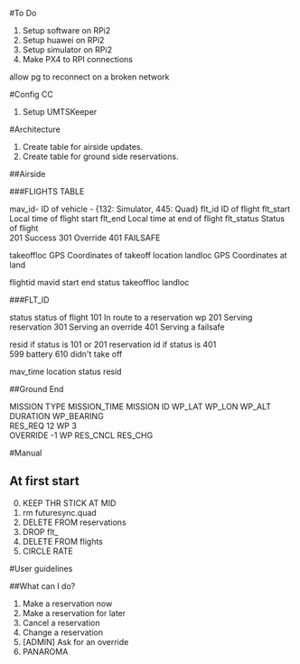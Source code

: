 #To Do

1. Setup software on RPi2
2. Setup huawei on RPi2
3. Setup simulator on RPi2
4. Make PX4 to RPI connections

allow pg to reconnect on a broken network

#Config CC

1. Setup UMTSKeeper


#Architecture
1.  Create table for airside updates.
2.  Create table for ground side reservations.



##Airside 


###FLIGHTS TABLE

mav_id-          ID of vehicle - {132: Simulator, 445:   Quad}
flt_id        ID of flight
flt_start           Local time of flight start
flt_end             Local time at end of flight
flt_status          Status of flight    
                                    201 Success
                                    301 Override
                                    401 FAILSAFE

takeoffloc      GPS Coordinates of takeoff location
landloc         GPS Coordinates at land


flightid        mavid      start       end     status   takeoffloc      landloc

###FLT_ID

status  status of flight
                            101     In route to a reservation wp
                            201     Serving reservation 
                            301     Serving an override
                            401     Serving a failsafe
                            
resid       if status is 101 or 201    reservation id 
            if status is 401    
                                599 battery 
                                610 didn't take off

mav_time    location    status      resid




##Ground End



MISSION TYPE    MISSION_TIME    MISSION ID  WP_LAT  WP_LON  WP_ALT    DURATION      WP_BEARING     
    RES_REQ                           12       WP                         3           
    OVERRIDE                          -1       WP
    RES_CNCL
    RES_CHG                                    
             
  
  
#Manual

## At first start
0. KEEP THR STICK AT MID
1.  rm futuresync.quad
2.  DELETE FROM reservations
3.  <OPTIONAL>  DROP flt_
4.  <OPTIONAL>  DELETE FROM flights
5.  CIRCLE RATE

#User guidelines

##What can I do?

1.  Make a reservation now
2.  Make a reservation for later
2.  Cancel a reservation
3.  Change a reservation
4.  [ADMIN] Ask for an override
7.  PANAROMA
